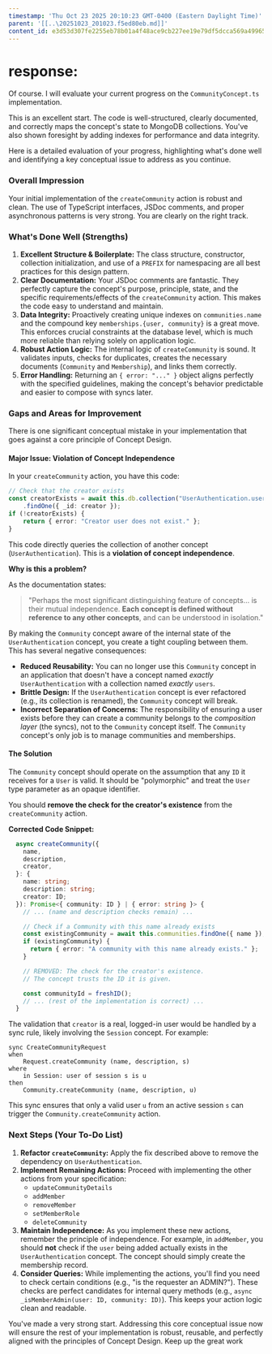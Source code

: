 ```yaml
---
timestamp: 'Thu Oct 23 2025 20:10:23 GMT-0400 (Eastern Daylight Time)'
parent: '[[..\20251023_201023.f5ed80eb.md]]'
content_id: e3d53d307fe2255eb78b01a4f48ace9cb227ee19e79df5dcca569a49965bb62e
---
```


# response:

Of course. I will evaluate your current progress on the `CommunityConcept.ts` implementation.

This is an excellent start. The code is well-structured, clearly documented, and correctly maps the concept's state to MongoDB collections. You've also shown foresight by adding indexes for performance and data integrity.

Here is a detailed evaluation of your progress, highlighting what's done well and identifying a key conceptual issue to address as you continue.

### Overall Impression

Your initial implementation of the `createCommunity` action is robust and clean. The use of TypeScript interfaces, JSDoc comments, and proper asynchronous patterns is very strong. You are clearly on the right track.

### What's Done Well (Strengths)

1. **Excellent Structure & Boilerplate:** The class structure, constructor, collection initialization, and use of a `PREFIX` for namespacing are all best practices for this design pattern.
2. **Clear Documentation:** Your JSDoc comments are fantastic. They perfectly capture the concept's purpose, principle, state, and the specific requirements/effects of the `createCommunity` action. This makes the code easy to understand and maintain.
3. **Data Integrity:** Proactively creating unique indexes on `communities.name` and the compound key `memberships.{user, community}` is a great move. This enforces crucial constraints at the database level, which is much more reliable than relying solely on application logic.
4. **Robust Action Logic:** The internal logic of `createCommunity` is sound. It validates inputs, checks for duplicates, creates the necessary documents (`Community` and `Membership`), and links them correctly.
5. **Error Handling:** Returning an `{ error: "..." }` object aligns perfectly with the specified guidelines, making the concept's behavior predictable and easier to compose with syncs later.

### Gaps and Areas for Improvement

There is one significant conceptual mistake in your implementation that goes against a core principle of Concept Design.

#### Major Issue: Violation of Concept Independence

In your `createCommunity` action, you have this code:

```typescript
// Check that the creator exists
const creatorExists = await this.db.collection("UserAuthentication.users")
    .findOne({ _id: creator });
if (!creatorExists) {
    return { error: "Creator user does not exist." };
}
```

This code directly queries the collection of another concept (`UserAuthentication`). This is a **violation of concept independence**.

**Why is this a problem?**

As the documentation states:

> "Perhaps the most significant distinguishing feature of concepts... is their mutual independence. **Each concept is defined without reference to any other concepts**, and can be understood in isolation."

By making the `Community` concept aware of the internal state of the `UserAuthentication` concept, you create a tight coupling between them. This has several negative consequences:

* **Reduced Reusability:** You can no longer use this `Community` concept in an application that doesn't have a concept named *exactly* `UserAuthentication` with a collection named *exactly* `users`.
* **Brittle Design:** If the `UserAuthentication` concept is ever refactored (e.g., its collection is renamed), the `Community` concept will break.
* **Incorrect Separation of Concerns:** The responsibility of ensuring a user exists before they can create a community belongs to the *composition layer* (the syncs), not to the `Community` concept itself. The `Community` concept's only job is to manage communities and memberships.

#### The Solution

The `Community` concept should operate on the assumption that any `ID` it receives for a `User` is valid. It should be "polymorphic" and treat the `User` type parameter as an opaque identifier.

You should **remove the check for the creator's existence** from the `createCommunity` action.

**Corrected Code Snippet:**

```typescript
  async createCommunity({
    name,
    description,
    creator,
  }: {
    name: string;
    description: string;
    creator: ID;
  }): Promise<{ community: ID } | { error: string }> {
    // ... (name and description checks remain) ...

    // Check if a Community with this name already exists
    const existingCommunity = await this.communities.findOne({ name });
    if (existingCommunity) {
      return { error: "A community with this name already exists." };
    }

    // REMOVED: The check for the creator's existence.
    // The concept trusts the ID it is given.

    const communityId = freshID();
    // ... (rest of the implementation is correct) ...
  }
```

The validation that `creator` is a real, logged-in user would be handled by a sync rule, likely involving the `Session` concept. For example:

```
sync CreateCommunityRequest
when
    Request.createCommunity (name, description, s)
where
    in Session: user of session s is u
then
    Community.createCommunity (name, description, u)
```

This sync ensures that only a valid user `u` from an active session `s` can trigger the `Community.createCommunity` action.

### Next Steps (Your To-Do List)

1. **Refactor `createCommunity`:** Apply the fix described above to remove the dependency on `UserAuthentication`.
2. **Implement Remaining Actions:** Proceed with implementing the other actions from your specification:
   * `updateCommunityDetails`
   * `addMember`
   * `removeMember`
   * `setMemberRole`
   * `deleteCommunity`
3. **Maintain Independence:** As you implement these new actions, remember the principle of independence. For example, in `addMember`, you should **not** check if the `user` being added actually exists in the `UserAuthentication` concept. The concept should simply create the membership record.
4. **Consider Queries:** While implementing the actions, you'll find you need to check certain conditions (e.g., "is the requester an ADMIN?"). These checks are perfect candidates for internal query methods (e.g., `async _isMemberAdmin(user: ID, community: ID)`). This keeps your action logic clean and readable.

You've made a very strong start. Addressing this core conceptual issue now will ensure the rest of your implementation is robust, reusable, and perfectly aligned with the principles of Concept Design. Keep up the great work
